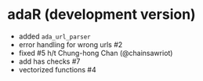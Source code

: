 # adaR (development version)

* added `ada_url_parser`
* error handling for wrong urls #2
* fixed #5 h/t Chung-hong Chan (@chainsawriot)
* add has checks #7 
* vectorized functions #4
